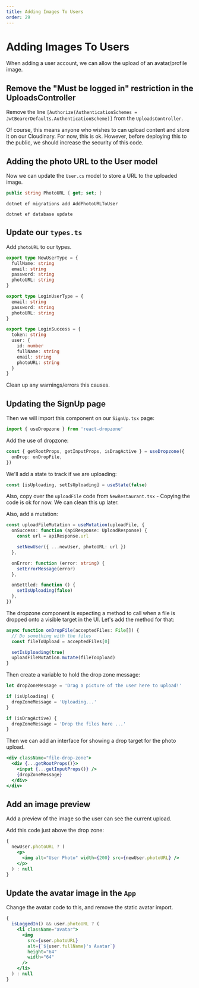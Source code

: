 ```yaml
---
title: Adding Images To Users
order: 29
---
```


# Adding Images To Users

When adding a user account, we can allow the upload of an avatar/profile image.

## Remove the "Must be logged in" restriction in the UploadsController

Remove the line
`[Authorize(AuthenticationSchemes = JwtBearerDefaults.AuthenticationScheme)]`
from the `UploadsController`.

Of course, this means anyone who wishes to can upload content and store it on
our Cloudinary. For now, this is ok. However, before deploying this to the
public, we should increase the security of this code.

## Adding the photo URL to the User model

Now we can update the `User.cs` model to store a URL to the uploaded image.

```csharp
public string PhotoURL { get; set; }
```

```shell
dotnet ef migrations add AddPhotoURLToUser
```

```shell
dotnet ef database update
```

## Update our `types.ts`

Add `photoURL` to our types.

```typescript
export type NewUserType = {
  fullName: string
  email: string
  password: string
  photoURL: string
}

export type LoginUserType = {
  email: string
  password: string
  photoURL: string
}

export type LoginSuccess = {
  token: string
  user: {
    id: number
    fullName: string
    email: string
    photoURL: string
  }
}
```

Clean up any warnings/errors this causes.

## Updating the SignUp page

Then we will import this component on our `SignUp.tsx` page:

```javascript
import { useDropzone } from 'react-dropzone'
```

Add the use of dropzone:

```typescript
const { getRootProps, getInputProps, isDragActive } = useDropzone({
  onDrop: onDropFile,
})
```

We'll add a state to track if we are uploading:

```javascript
const [isUploading, setIsUploading] = useState(false)
```

Also, copy over the `uploadFile` code from `NewRestaurant.tsx` - Copying the
code is ok for now. We can clean this up later.

Also, add a mutation:

```typescript
const uploadFileMutation = useMutation(uploadFile, {
  onSuccess: function (apiResponse: UploadResponse) {
    const url = apiResponse.url

    setNewUser({ ...newUser, photoURL: url })
  },

  onError: function (error: string) {
    setErrorMessage(error)
  },

  onSettled: function () {
    setIsUploading(false)
  },
})
```

The dropzone component is expecting a method to call when a file is dropped onto
a visible target in the UI. Let's add the method for that:

```javascript
async function onDropFile(acceptedFiles: File[]) {
  // Do something with the files
  const fileToUpload = acceptedFiles[0]

  setIsUploading(true)
  uploadFileMutation.mutate(fileToUpload)
}
```

Then create a variable to hold the drop zone message:

```javascript
let dropZoneMessage = 'Drag a picture of the user here to upload!'

if (isUploading) {
  dropZoneMessage = 'Uploading...'
}

if (isDragActive) {
  dropZoneMessage = 'Drop the files here ...'
}
```

Then we can add an interface for showing a drop target for the photo upload.

```jsx
<div className="file-drop-zone">
  <div {...getRootProps()}>
    <input {...getInputProps()} />
    {dropZoneMessage}
  </div>
</div>
```

## Add an image preview

Add a preview of the image so the user can see the current upload.

Add this code just above the drop zone:

```jsx
{
  newUser.photoURL ? (
    <p>
      <img alt="User Photo" width={200} src={newUser.photoURL} />
    </p>
  ) : null
}
```

## Update the avatar image in the `App`

Change the avatar code to this, and remove the static avatar import.

```jsx
{
  isLoggedIn() && user.photoURL ? (
    <li className="avatar">
      <img
        src={user.photoURL}
        alt={`${user.fullName}'s Avatar`}
        height="64"
        width="64"
      />
    </li>
  ) : null
}
```

<!-- Adds the ability to upload an avatar for a user -->
<GithubCommitViewer repo="suncoast-devs/TacoTuesday" commit="6eeab0b8d0a20990b8358f8177a5f23295783e7f"/>
